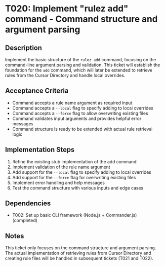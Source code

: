 # T020: Implement "rulez add" command - Command structure and argument parsing

## Description

Implement the basic structure of the `rulez add` command, focusing on the command-line argument parsing and validation. This ticket will establish the foundation for the `add` command, which will later be extended to retrieve rules from the Cursor Directory and handle local overrides.

## Acceptance Criteria

- Command accepts a rule name argument as required input
- Command accepts a `--local` flag to specify adding to local overrides
- Command accepts a `--force` flag to allow overwriting existing files
- Command validates input arguments and provides helpful error messages
- Command structure is ready to be extended with actual rule retrieval logic

## Implementation Steps

1. Refine the existing stub implementation of the add command
2. Implement validation of the rule name argument
3. Add support for the `--local` flag to specify adding to local overrides
4. Add support for the `--force` flag for overwriting existing files
5. Implement error handling and help messages
6. Test the command structure with various inputs and edge cases

## Dependencies

- T002: Set up basic CLI framework (Node.js + Commander.js) (completed)

## Notes

This ticket only focuses on the command structure and argument parsing. The actual implementation of retrieving rules from Cursor Directory and creating rule files will be handled in subsequent tickets (T021 and T022).
